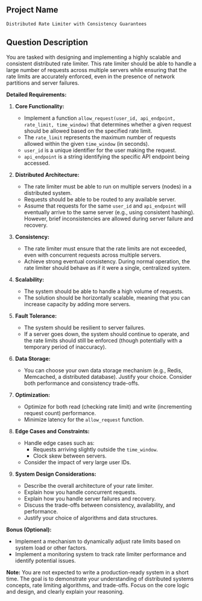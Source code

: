 ## Project Name

`Distributed Rate Limiter with Consistency Guarantees`

## Question Description

You are tasked with designing and implementing a highly scalable and consistent distributed rate limiter. This rate limiter should be able to handle a large number of requests across multiple servers while ensuring that the rate limits are accurately enforced, even in the presence of network partitions and server failures.

**Detailed Requirements:**

1.  **Core Functionality:**
    *   Implement a function `allow_request(user_id, api_endpoint, rate_limit, time_window)` that determines whether a given request should be allowed based on the specified rate limit.
    *   The `rate_limit` represents the maximum number of requests allowed within the given `time_window` (in seconds).
    *   `user_id` is a unique identifier for the user making the request.
    *   `api_endpoint` is a string identifying the specific API endpoint being accessed.

2.  **Distributed Architecture:**
    *   The rate limiter must be able to run on multiple servers (nodes) in a distributed system.
    *   Requests should be able to be routed to any available server.
    *   Assume that requests for the same `user_id` and `api_endpoint` will eventually arrive to the same server (e.g., using consistent hashing). However, brief inconsistencies are allowed during server failure and recovery.

3.  **Consistency:**
    *   The rate limiter must ensure that the rate limits are not exceeded, even with concurrent requests across multiple servers.
    *   Achieve strong eventual consistency. During normal operation, the rate limiter should behave as if it were a single, centralized system.

4.  **Scalability:**
    *   The system should be able to handle a high volume of requests.
    *   The solution should be horizontally scalable, meaning that you can increase capacity by adding more servers.

5.  **Fault Tolerance:**
    *   The system should be resilient to server failures.
    *   If a server goes down, the system should continue to operate, and the rate limits should still be enforced (though potentially with a temporary period of inaccuracy).

6.  **Data Storage:**
    *   You can choose your own data storage mechanism (e.g., Redis, Memcached, a distributed database). Justify your choice. Consider both performance and consistency trade-offs.

7.  **Optimization:**
    *   Optimize for both read (checking rate limit) and write (incrementing request count) performance.
    *   Minimize latency for the `allow_request` function.

8.  **Edge Cases and Constraints:**
    *   Handle edge cases such as:
        *   Requests arriving slightly outside the `time_window`.
        *   Clock skew between servers.
    *   Consider the impact of very large user IDs.

9.  **System Design Considerations:**
    *   Describe the overall architecture of your rate limiter.
    *   Explain how you handle concurrent requests.
    *   Explain how you handle server failures and recovery.
    *   Discuss the trade-offs between consistency, availability, and performance.
    *   Justify your choice of algorithms and data structures.

**Bonus (Optional):**

*   Implement a mechanism to dynamically adjust rate limits based on system load or other factors.
*   Implement a monitoring system to track rate limiter performance and identify potential issues.

**Note:** You are not expected to write a production-ready system in a short time. The goal is to demonstrate your understanding of distributed systems concepts, rate limiting algorithms, and trade-offs.  Focus on the core logic and design, and clearly explain your reasoning.
